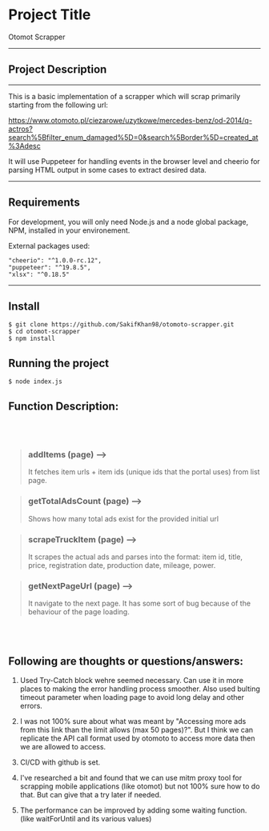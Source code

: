 # Project Title

Otomot Scrapper

---

## Project Description

---

This is a basic implementation of a scrapper which will scrap primarily starting from the following url:

https://www.otomoto.pl/ciezarowe/uzytkowe/mercedes-benz/od-2014/q-actros?search%5Bfilter_enum_damaged%5D=0&search%5Border%5D=created_at%3Adesc

It will use Puppeteer for handling events in the browser level and cheerio for parsing HTML output in some cases to extract desired data.

---

## Requirements

For development, you will only need Node.js and a node global package, NPM, installed in your environement.

External packages used:

    "cheerio": "^1.0.0-rc.12",
    "puppeteer": "^19.8.5",
    "xlsx": "^0.18.5"

---

## Install

    $ git clone https://github.com/SakifKhan98/otomoto-scrapper.git
    $ cd otomot-scrapper
    $ npm install

## Running the project

    $ node index.js

## Function Description:

<br/><br/>

> ### addItems (page) -->
>
> It fetches item urls + item ids (unique ids that the portal uses) from list page.

> ### getTotalAdsCount (page) -->
>
> Shows how many total ads exist for the provided initial url

> ### scrapeTruckItem (page) -->
>
> It scrapes the actual ads and parses into the format: item id, title, price, registration date, production date, mileage, power.

> ### getNextPageUrl (page) -->
>
> It navigate to the next page. It has some sort of bug because of the behaviour of the page loading.

<br/><br/>

## Following are thoughts or questions/answers:

1. Used Try-Catch block wehre seemed necessary. Can use it in more places to making the error handling process smoother. Also used bulting timeout parameter when loading page to avoid long delay and other errors.

2. I was not 100% sure about what was meant by "Accessing more ads from this link than the limit allows (max 50 pages)?". But I think we can replicate the API call format used by otomoto to access more data then we are allowed to access.

3. CI/CD with github is set.

4. I've researched a bit and found that we can use mitm proxy tool for scrapping mobile applications (like otomot) but not 100% sure how to do that. But can give that a try later if needed.

5. The performance can be improved by adding some waiting function. (like waitForUntil and its various values)
